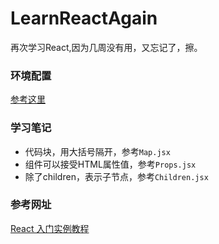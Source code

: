 # LearnReactAgain
再次学习React,因为几周没有用，又忘记了，擦。

### 环境配置

[参考这里](https://github.com/fyddaben/ReactDevelopment)



### 学习笔记

- 代码块，用大括号隔开，参考`Map.jsx`
- 组件可以接受HTML属性值，参考`Props.jsx`
- 除了children，表示子节点，参考`Children.jsx`

### 参考网址

[React 入门实例教程](http://www.ruanyifeng.com/blog/2015/03/react.html)
